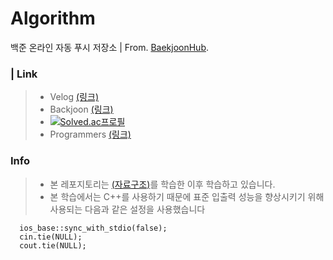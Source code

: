 # Algorithm
백준 온라인 자동 푸시 저장소  | From. [BaekjoonHub](https://github.com/BaekjoonHub/BaekjoonHub).

### | Link
> - Velog [(링크)](https://velog.io/@chwogus/series/%EC%BD%94%EB%94%A9%ED%85%8C%EC%8A%A4%ED%8A%B8)
> - Backjoon [(링크)](https://www.acmicpc.net/user/chwogus)
> - [![Solved.ac프로필](http://mazassumnida.wtf/api/generate_badge?boj=chwogus)](https://solved.ac/chwogus)
> - Programmers [(링크)](https://programmers.co.kr/users/challenge-activity)

### Info
> - 본 레포지토리는 [(자료구조)](https://github.com/pastjung/DataStructure)를 학습한 이후 학습하고 있습니다.
> - 본 학습에서는 C++를 사용하기 때문에 표준 입출력 성능을 향상시키기 위해 사용되는 다음과 같은 설정을 사용했습니다
  ```
	ios_base::sync_with_stdio(false);
	cin.tie(NULL);
	cout.tie(NULL);
  ```
